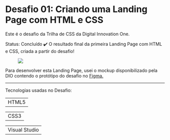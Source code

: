 # Desafio 01: Criando uma Landing Page com HTML e CSS
Este é o desafio da Trilha de CSS da Digital Innovation One.

Status: Concluído ✔️
O resultado final da primeira Landing Page com HTML e CSS, criada a partir do desafio!
<figure>
  <img src="https://user-images.githubusercontent.com/55519539/183538055-6cce606c-7d1d-4d15-a4be-ffeb5b37c956.png">
</figure>
Para desenvolver esta Landing Page, usei o mockup disponibilizado pela DIO contendo o protótipo do desafio no <a href="https://www.figma.com/file/3PiokoJj9IhGDnNiWAJbz7/DIO---Desafio-01?node-id=0%3A1">Figma.</a>
<hr>
Tecnologias usadas no Desafio:
<table>
<tr>
<td>HTML5</td>
</table>
<table>
<td>CSS3</td>
</tr>
</table>
<table>
<tr>
<td>Visual Studio</td>
</tr>
</table>
